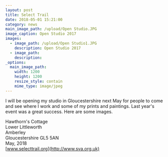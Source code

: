 ```yaml
---
layout: post
title: Select Trail
date: 2018-05-01 15:21:00
category: news
main_image_path: /upload/Open Studio.JPG
image_caption: Open Studio 2017
images:
  - image_path: /upload/Open Studio1.JPG
    description: Open Studio 2017
  - image_path:
    description:
_options:
  main_image_path:
    width: 1200
    height: 1200
    resize_style: contain
    mime_type: image/jpeg
---
```


I will be opening my studio in Gloucestershire next May for people to come and see where I work and some of my prints and paintings. Last year's event was a great success. Here are some images.

Hawthorn's Cottage<br>Lower Littleworth<br>Amberley<br>Gloucestershire GL5 5AN<br>May, 2018<br>[www.selecttrail.org](http://www.sva.org.uk)